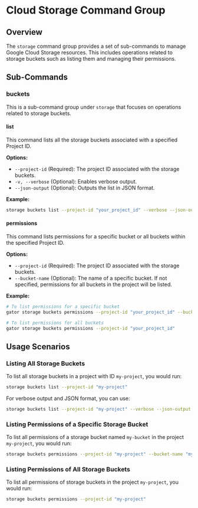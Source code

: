 # Cloud Storage Command Group

## Overview

The `storage` command group provides a set of sub-commands to manage Google Cloud Storage resources. This includes operations related to storage buckets such as listing them and managing their permissions.

## Sub-Commands

### buckets

This is a sub-command group under `storage` that focuses on operations related to storage buckets.

#### list

This command lists all the storage buckets associated with a specified Project ID.

**Options:**

-   `--project-id` (Required): The project ID associated with the storage buckets.
-   `-v, --verbose` (Optional): Enables verbose output.
-   `--json-output` (Optional): Outputs the list in JSON format.

**Example:**

```bash
storage buckets list --project-id "your_project_id" --verbose --json-output
```

#### permissions

This command lists permissions for a specific bucket or all buckets within the specified Project ID.

**Options:**

-   `--project-id` (Required): The project ID associated with the storage buckets.
-   `--bucket-name` (Optional): The name of a specific bucket. If not specified, permissions for all buckets in the project will be listed.

**Example:**

```bash
# To list permissions for a specific bucket
gator storage buckets permissions --project-id "your_project_id" --bucket-name "your_bucket_name"

# To list permissions for all buckets
gator storage buckets permissions --project-id "your_project_id"
```

## Usage Scenarios

### Listing All Storage Buckets

To list all storage buckets in a project with ID `my-project`, you would run:

```bash
storage buckets list --project-id "my-project"
```
For verbose output and JSON format, you can use:

```bash
storage buckets list --project-id "my-project" --verbose --json-output
```

### Listing Permissions of a Specific Storage Bucket

To list all permissions of a storage bucket named `my-bucket` in the project `my-project`, you would run:

```bash
storage buckets permissions --project-id "my-project" --bucket-name "my-bucket"
```

### Listing Permissions of All Storage Buckets

To list all permissions of storage buckets in the project `my-project`, you would run:

```bash
storage buckets permissions --project-id "my-project"
```
